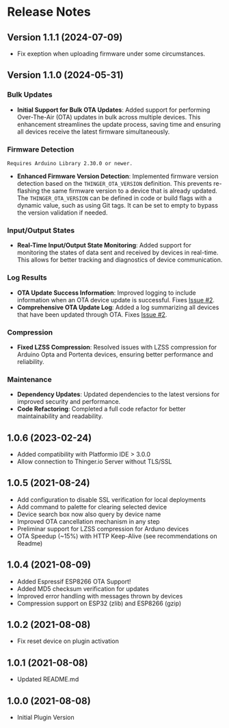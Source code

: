# Release Notes

## Version 1.1.1 (2024-07-09)

- Fix exeption when uploading firmware under some circumstances. 

## Version 1.1.0 (2024-05-31)

### Bulk Updates

- **Initial Support for Bulk OTA Updates**: Added support for performing Over-The-Air (OTA) updates in bulk across multiple devices. This enhancement streamlines the update process, saving time and ensuring all devices receive the latest firmware simultaneously.

### Firmware Detection

    Requires Arduino Library 2.30.0 or newer.

- **Enhanced Firmware Version Detection**: Implemented firmware version detection based on the `THINGER_OTA_VERSION` definition. This prevents re-flashing the same firmware version to a device that is already updated. The `THINGER_OTA_VERSION` can be defined in code or build flags with a dynamic value, such as using Git tags. It can be set to empty to bypass the version validation if needed. 

### Input/Output States

- **Real-Time Input/Output State Monitoring**: Added support for monitoring the states of data sent and received by devices in real-time. This allows for better tracking and diagnostics of device communication.

### Log Results

- **OTA Update Success Information**: Improved logging to include information when an OTA device update is successful. Fixes [Issue #2](https://github.com/thinger-io/vscode-extension/issues/2).
- **Comprehensive OTA Update Log**: Added a log summarizing all devices that have been updated through OTA. Fixes [Issue #2](https://github.com/thinger-io/vscode-extension/issues/2).

### Compression

- **Fixed LZSS Compression**: Resolved issues with LZSS compression for Arduino Opta and Portenta devices, ensuring better performance and reliability.

### Maintenance

- **Dependency Updates**: Updated dependencies to the latest versions for improved security and performance.
- **Code Refactoring**: Completed a full code refactor for better maintainability and readability.

## 1.0.6 (2023-02-24)

- Added compatibility with Platformio IDE > 3.0.0
- Allow connection to Thinger.io Server without TLS/SSL

## 1.0.5 (2021-08-24)

- Add configuration to disable SSL verification for local deployments
- Add command to palette for clearing selected device
- Device search box now also query by device name
- Improved OTA cancellation mechanism in any step
- Preliminar support for LZSS compression for Arduno devices
- OTA Speedup (~15%) with HTTP Keep-Alive (see recommendations on Readme)

## 1.0.4 (2021-08-09)

- Added Espressif ESP8266 OTA Support!
- Added MD5 checksum verification for updates
- Improved error handling with messages thrown by devices
- Compression support on ESP32 (zlib) and ESP8266 (gzip)

## 1.0.2 (2021-08-08)

- Fix reset device on plugin activation

## 1.0.1 (2021-08-08)

- Updated README.md

## 1.0.0 (2021-08-08)

- Initial Plugin Version
